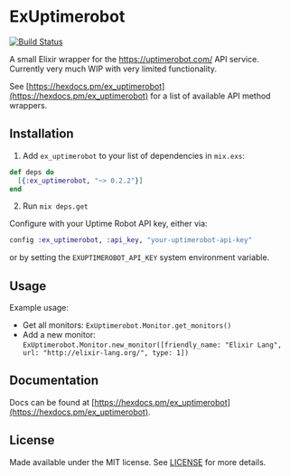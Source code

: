 # ExUptimerobot

[![Build Status](https://travis-ci.org/juhalehtonen/ex_uptimerobot.svg?branch=master)](https://travis-ci.org/juhalehtonen/ex_uptimerobot)

A small Elixir wrapper for the https://uptimerobot.com/ API service. Currently
very much WIP with very limited functionality.

See [https://hexdocs.pm/ex_uptimerobot](https://hexdocs.pm/ex_uptimerobot) for a list 
of available API method wrappers.

## Installation

1. Add `ex_uptimerobot` to your list of dependencies in `mix.exs`:

```elixir
def deps do
  [{:ex_uptimerobot, "~> 0.2.2"}]
end
```

2. Run `mix deps.get`

Configure with your Uptime Robot API key, either via:

```elixir
config :ex_uptimerobot, :api_key, "your-uptimerobot-api-key"
```

or by setting the `EXUPTIMEROBOT_API_KEY` system environment variable.


## Usage

Example usage:
- Get all monitors: `ExUptimerobot.Monitor.get_monitors()`
- Add a new monitor: `ExUptimerobot.Monitor.new_monitor([friendly_name: "Elixir Lang", url: "http://elixir-lang.org/", type: 1])`


## Documentation

Docs can be found at [https://hexdocs.pm/ex_uptimerobot](https://hexdocs.pm/ex_uptimerobot).

## License

Made available under the MIT license. See [LICENSE](LICENSE.md) for more details.
